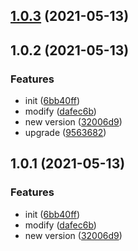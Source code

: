 ## [1.0.3](https://github.com/dylan237/npm-publish-gh-actions/compare/v1.0.2...v1.0.3) (2021-05-13)



## 1.0.2 (2021-05-13)


### Features

* init ([6bb40ff](https://github.com/dylan237/npm-publish-gh-actions/commit/6bb40fff50d15bee85e32d0a6e5bbe0cbf5928e8))
* modify ([dafec6b](https://github.com/dylan237/npm-publish-gh-actions/commit/dafec6b1aa71adf5ba90ea9d6425304e2c2b65e0))
* new version ([32006d9](https://github.com/dylan237/npm-publish-gh-actions/commit/32006d929b07046649ed8c28cb353a341b689f80))
* upgrade ([9563682](https://github.com/dylan237/npm-publish-gh-actions/commit/9563682230900683a8faeb3802fb9644f92f78a2))



## 1.0.1 (2021-05-13)


### Features

* init ([6bb40ff](https://github.com/dylan237/npm-publish-gh-actions/commit/6bb40fff50d15bee85e32d0a6e5bbe0cbf5928e8))
* modify ([dafec6b](https://github.com/dylan237/npm-publish-gh-actions/commit/dafec6b1aa71adf5ba90ea9d6425304e2c2b65e0))
* new version ([32006d9](https://github.com/dylan237/npm-publish-gh-actions/commit/32006d929b07046649ed8c28cb353a341b689f80))



